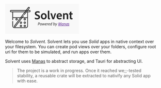 ![Solvent logo](./src-www/assets/solvent-logo.png)

Welcome to <em>Solvent</em>. Solvent lets you use
*Solid*
apps in native context over your filesystem. You can create pod views
over your folders, configure root uri for them to be simulated, and
run apps over them.

Solvent uses [Manas](https://github.com/manomayam/manas) to abstract storage, and Tauri for abstracting UI.

> The project is a work in progress. Once it reached we;;-tested stability, a reusable crate will be extracted to nativify any Solid app with ease.
> 
